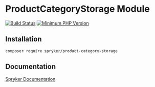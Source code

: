 # ProductCategoryStorage Module
[![Build Status](https://travis-ci.org/spryker/product-category-storage.svg)](https://travis-ci.org/spryker/product-category-storage)
[![Minimum PHP Version](https://img.shields.io/badge/php-%3E%3D%207.3-8892BF.svg)](https://php.net/)

## Installation

```
composer require spryker/product-category-storage
```

## Documentation

[Spryker Documentation](https://spryker.github.io)
